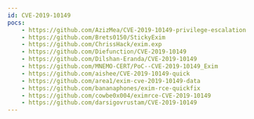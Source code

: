 ```yaml
---
id: CVE-2019-10149
pocs:
    - https://github.com/AzizMea/CVE-2019-10149-privilege-escalation
    - https://github.com/Brets0150/StickyExim
    - https://github.com/ChrissHack/exim.exp
    - https://github.com/Diefunction/CVE-2019-10149
    - https://github.com/Dilshan-Eranda/CVE-2019-10149
    - https://github.com/MNEMO-CERT/PoC--CVE-2019-10149_Exim
    - https://github.com/aishee/CVE-2019-10149-quick
    - https://github.com/area1/exim-cve-2019-10149-data
    - https://github.com/bananaphones/exim-rce-quickfix
    - https://github.com/cowbe0x004/eximrce-CVE-2019-10149
    - https://github.com/darsigovrustam/CVE-2019-10149
---
```

